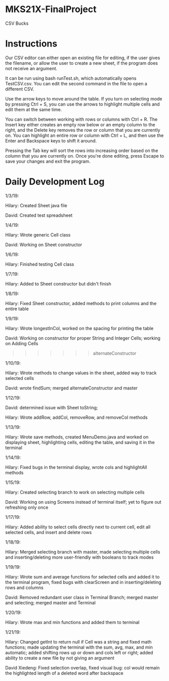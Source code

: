 # MKS21X-FinalProject
CSV Bucks

# Instructions

Our CSV editor can either open an existing file for editing, if the user gives the filename, or allow the user to create a new sheet, if the program does not receive an argument.

It can be run using bash runTest.sh, which automatically opens TestCSV.csv. You can edit the second command in the file to open a different CSV.

Use the arrow keys to move around the table. If you turn on selecting mode by pressing Ctrl + S, you can use the arrows to highlight multiple cells and edit them at the same time.

You can switch between working with rows or columns with Ctrl + R. The Insert key either creates an empty row below or an empty column to the right, and the Delete key removes the row or column that you are currently on. You can highlight an entire row or column with Ctrl + L, and then use the Enter and Backspace keys to shift it around.

Pressing the Tab key will sort the rows into increasing order based on the column that you are currently on. Once you're done editing, press Escape to save your changes and exit the program.

# Daily Development Log

1/3/19:

Hilary: Created Sheet java file

David: Created test spreadsheet

1/4/19:

Hilary: Wrote generic Cell class

David: Working on Sheet constructor

1/6/19:

Hilary: Finished testing Cell class

1/7/19:

Hilary: Added to Sheet constructor but didn't finish

1/8/19:

Hilary: Fixed Sheet constructor, added methods to print columns and the entire table

1/9/19:

Hilary: Wrote longestInCol, worked on the spacing for printing the table

David: Working on constructor for proper String and Integer Cells; working on Adding Cells
>>>>>>> alternateConstructor

1/10/19:

Hilary: Wrote methods to change values in the sheet, added way to track selected cells

David: wrote findSum; merged alternateConstructor and master

1/12/19:

David: determined issue with Sheet toString;

Hilary: Wrote addRow, addCol, removeRow, and removeCol methods

1/13/19:

Hilary: Wrote save methods, created MenuDemo.java and worked on displaying sheet, highlighting cells, editing the table, and saving it in the terminal

1/14/19:

Hilary: Fixed bugs in the terminal display, wrote cols and highlightAll methods

1/15/19:

Hilary: Created selecting branch to work on selecting multiple cells

David: Working on using Screens instead of terminal itself; yet to figure out refreshing only once

1/17/19:

Hilary: Added ability to select cells directly next to current cell, edit all selected cells, and insert and delete rows

1/18/19:

Hilary: Merged selecting branch with master, made selecting multiple cells and inserting/deleting more user-friendly with booleans to track modes

1/19/19:

Hilary: Wrote sum and average functions for selected cells and added it to the terminal program, fixed bugs with clearScreen and in inserting/deleting rows and columns

David: Removed redundant user class in Terminal Branch; merged master and selecting; merged master and Terminal

1/20/19:

Hilary: Wrote max and min functions and added them to terminal

1/21/19:

Hilary: Changed getInt to return null if Cell was a string and fixed math functions; made updating the terminal with the sum, avg, max, and min automatic; added shifting rows up or down and cols left or right; added ability to create a new file by not giving an argument

David Xiedeng: Fixed selection overlap, fixed visual bug: col would remain the highlighted length of a deleted word after backspace

